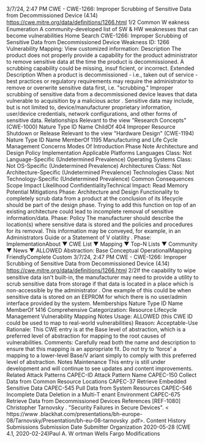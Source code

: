 3/7/24, 2:47 PM CWE - CWE-1266: Improper Scrubbing of Sensitive Data from Decommissioned Device (4.14)
https://cwe.mitre.org/data/deﬁnitions/1266.html 1/2
Common W eakness Enumeration
A community-developed list of SW & HW weaknesses that can become
vulnerabilities
Home Search
CWE-1266: Improper Scrubbing of Sensitive Data from Decommissioned Device
Weakness ID: 1266
Vulnerability Mapping: 
View customized information:
 Description
The product does not properly provide a capability for the product administrator to remove sensitive data at the time the product is
decommissioned. A scrubbing capability could be missing, insuf ficient, or incorrect.
 Extended Description
When a product is decommissioned - i.e., taken out of service - best practices or regulatory requirements may require the
administrator to remove or overwrite sensitive data first, i.e. "scrubbing." Improper scrubbing of sensitive data from a decommissioned
device leaves that data vulnerable to acquisition by a malicious actor . Sensitive data may include, but is not limited to,
device/manufacturer proprietary information, user/device credentials, network configurations, and other forms of sensitive data.
 Relationships
 Relevant to the view "Research Concepts" (CWE-1000)
Nature Type ID Name
ChildOf 404 Improper Resource Shutdown or Release
 Relevant to the view "Hardware Design" (CWE-1194)
Nature Type ID Name
MemberOf 1195 Manufacturing and Life Cycle Management Concerns
 Modes Of Introduction
Phase Note
Architecture and Design
Policy
Implementation
 Applicable Platforms
Languages
Class: Not Language-Specific (Undetermined Prevalence)
Operating Systems
Class: Not OS-Specific (Undetermined Prevalence)
Architectures
Class: Not Architecture-Specific (Undetermined Prevalence)
Technologies
Class: Not Technology-Specific (Undetermined Prevalence)
 Common Consequences
Scope Impact Likelihood
ConfidentialityTechnical Impact: Read Memory
 Potential Mitigations
Phase: Architecture and Design
Functionality to completely scrub data from a product at the conclusion of its lifecycle should be part of the design phase. Trying
to add this function on top of an existing architecture could lead to incomplete removal of sensitive information/data.
Phase: Policy
The manufacturer should describe the location(s) where sensitive data is stored and the policies and procedures for its removal.
This information may be conveyed, for example, in an Administrators Guide or a Statement of V olatility .
Phase: ImplementationAbout ▼ CWE List ▼ Mapping ▼ Top-N Lists ▼ Community ▼ News ▼
ALLOWED
Abstraction: Base
Conceptual OperationalMapping
FriendlyComplete Custom
3/7/24, 2:47 PM CWE - CWE-1266: Improper Scrubbing of Sensitive Data from Decommissioned Device (4.14)
https://cwe.mitre.org/data/deﬁnitions/1266.html 2/2If the capability to wipe sensitive data isn't built-in, the manufacturer may need to provide a utility to scrub sensitive data from
storage if that data is located in a place which is non-accessible by the administrator . One example of this could be when
sensitive data is stored on an EEPROM for which there is no user/admin interface provided by the system.
 Memberships
Nature Type ID Name
MemberOf 1416 Comprehensive Categorization: Resource Lifecycle Management
 Vulnerability Mapping Notes
Usage: ALLOWED (this CWE ID could be used to map to real-world vulnerabilities)
Reason: Acceptable-Use
Rationale:
This CWE entry is at the Base level of abstraction, which is a preferred level of abstraction for mapping to the root causes of
vulnerabilities.
Comments:
Carefully read both the name and description to ensure that this mapping is an appropriate fit. Do not try to 'force' a mapping to a
lower-level Base/V ariant simply to comply with this preferred level of abstraction.
 Notes
Maintenance
This entry is still under development and will continue to see updates and content improvements.
 Related Attack Patterns
CAPEC-ID Attack Pattern Name
CAPEC-150 Collect Data from Common Resource Locations
CAPEC-37 Retrieve Embedded Sensitive Data
CAPEC-545 Pull Data from System Resources
CAPEC-546 Incomplete Data Deletion in a Multi-T enant Environment
CAPEC-675 Retrieve Data from Decommissioned Devices
 References
[REF-1080] Christopher Tarnovsky . "Security Failures in Secure Devices". < https://www .blackhat.com/presentations/bh-europe-
08/Tarnovsky/Presentation/bh-eu-08-tarnovsky .pdf>.
 Content History
 Submissions
Submission Date Submitter Organization
2020-05-28
(CWE 4.1, 2020-02-24)Paul A. W ortman Wells Fargo
 Modifications
